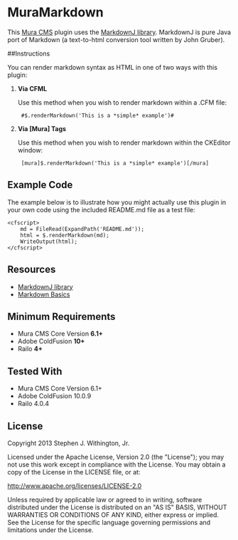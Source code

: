 # MuraMarkdown

This [Mura CMS](http://getmura.com) plugin uses the [MarkdownJ library](https://code.google.com/p/markdownj/). MarkdownJ is pure Java port of Markdown (a text-to-html conversion tool written by John Gruber).

##Instructions

You can render markdown syntax as HTML in one of two ways with this plugin:

1. **Via CFML**

	Use this method when you wish to render markdown within a .CFM file:

		#$.renderMarkdown('This is a *simple* example')#

2. **Via [Mura] Tags**

	Use this method when you wish to render markdown within the CKEditor window:

		[mura]$.renderMarkdown('This is a *simple* example')[/mura]

## Example Code
The example below is to illustrate how you might actually use this plugin in your own code using the included README.md file as a test file:

	<cfscript>
		md = FileRead(ExpandPath('README.md'));
		html = $.renderMarkdown(md);
		WriteOutput(html);
	</cfscript>


## Resources
* [MarkdownJ library](https://code.google.com/p/markdownj/)
* [Markdown Basics](http://daringfireball.net/projects/markdown/basics)

## Minimum Requirements
* Mura CMS Core Version **6.1+**
* Adobe ColdFusion **10+**
* Railo **4+**

## Tested With
* Mura CMS Core Version 6.1+
* Adobe ColdFusion 10.0.9
* Railo 4.0.4

## License
Copyright 2013 Stephen J. Withington, Jr.

Licensed under the Apache License, Version 2.0 (the "License"); you may not use this work except in compliance with the License. You may obtain a copy of the License in the LICENSE file, or at:

<http://www.apache.org/licenses/LICENSE-2.0>

Unless required by applicable law or agreed to in writing, software distributed under the License is distributed on an "AS IS" BASIS, WITHOUT WARRANTIES OR CONDITIONS OF ANY KIND, either express or implied. See the License for the specific language governing permissions and limitations under the License.
